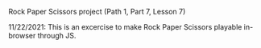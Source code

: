 Rock Paper Scissors project (Path 1, Part 7, Lesson 7)

11/22/2021: This is an excercise to make Rock Paper Scissors playable in-browser through JS.
